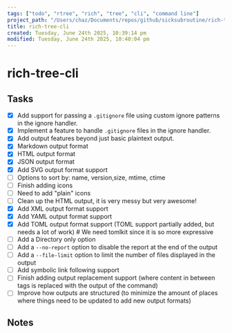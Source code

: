 ```yaml
---
tags: ["todo", "rtree", "rich", "tree", "cli", "command line"]
project_path: "/Users/chaz/Documents/repos/github/sicksubroutine/rich-tree-cli"
title: rich-tree-cli
created: Tuesday, June 24th 2025, 10:39:14 pm
modified: Tuesday, June 24th 2025, 10:40:04 pm
---
```

# rich-tree-cli

## Tasks

- [x] Add support for passing a `.gitignore` file using custom ignore patterns in the ignore handler.
- [x] Implement a feature to handle `.gitignore` files in the ignore handler.
- [x] Add output features beyond just basic plaintext output.
- [x] Markdown output format
- [x] HTML output format
- [x] JSON output format
- [x] Add SVG output format support
- [ ] Options to sort by: name, version,size, mtime, ctime
- [ ] Finish adding icons
- [ ] Need to add "plain" icons
- [ ] Clean up the HTML output, it is very messy but very awesome!
- [x] Add XML output format support
- [x] Add YAML output format support
- [x] Add TOML output format support (TOML support partially added, but needs a lot of work) # We need tomlkit since it is so more expressive
- [ ] Add a Directory only option
- [ ] Add a `--no-report` option to disable the report at the end of the output
- [ ] Add a `--file-limit` option to limit the number of files displayed in the output
- [ ] Add symbolic link following support
- [ ] Finish adding output replacement support (where content in between tags is replaced with the output of the command)
- [ ] Improve how outputs are structured (to minimize the amount of places where things need to be updated to add new output formats)
## Notes


